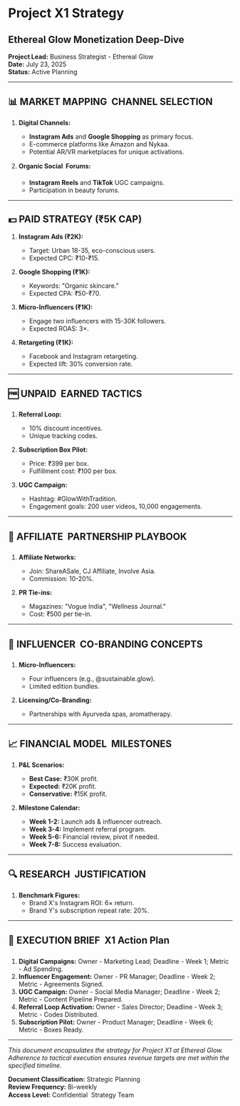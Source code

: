 # Project X1 Strategy
## Ethereal Glow Monetization Deep-Dive

**Project Lead:** Business Strategist - Ethereal Glow  
**Date:** July 23, 2025  
**Status:** Active Planning

---

## 📊 **MARKET MAPPING  CHANNEL SELECTION**

1. **Digital Channels:**  
   - **Instagram Ads** and **Google Shopping** as primary focus.
   - E-commerce platforms like Amazon and Nykaa.
   - Potential AR/VR marketplaces for unique activations.
  
2. **Organic Social  Forums:**
   - **Instagram Reels** and **TikTok** UGC campaigns.
   - Participation in beauty forums.
 
---

## 💵 **PAID STRATEGY (₹5K CAP)**

1. **Instagram Ads (₹2K):**
   - Target: Urban 18-35, eco-conscious users.
   - Expected CPC: ₹10-₹15.

2. **Google Shopping (₹1K):**
   - Keywords: "Organic skincare."
   - Expected CPA: ₹50-₹70.

3. **Micro-Influencers (₹1K):**
   - Engage two influencers with 15-30K followers.
   - Expected ROAS: 3×.

4. **Retargeting (₹1K):**
   - Facebook and Instagram retargeting.
   - Expected lift: 30% conversion rate.

---

## 🆓 **UNPAID  EARNED TACTICS**

1. **Referral Loop:**
   - 10% discount incentives.
   - Unique tracking codes.

2. **Subscription Box Pilot:**
   - Price: ₹399 per box.
   - Fulfillment cost: ₹100 per box.

3. **UGC Campaign:**
   - Hashtag: #GlowWithTradition.
   - Engagement goals: 200 user videos, 10,000 engagements.

---

## 🤝 **AFFILIATE  PARTNERSHIP PLAYBOOK**

1. **Affiliate Networks:**
   - Join: ShareASale, CJ Affiliate, Involve Asia.
   - Commission: 10-20%.

2. **PR Tie-ins:**
   - Magazines: "Vogue India", "Wellness Journal."
   - Cost: ₹500 per tie-in.

---

## 🌟 **INFLUENCER  CO-BRANDING CONCEPTS**

1. **Micro-Influencers:**
   - Four influencers (e.g., @sustainable.glow).
   - Limited edition bundles.

2. **Licensing/Co-Branding:**
   - Partnerships with Ayurveda spas, aromatherapy.

---

## 📈 **FINANCIAL MODEL  MILESTONES**

1. **P&L Scenarios:**
   - **Best Case:** ₹30K profit.
   - **Expected:** ₹20K profit.
   - **Conservative:** ₹15K profit.

2. **Milestone Calendar:**
   - **Week 1-2:** Launch ads & influencer outreach.
   - **Week 3-4:** Implement referral program.
   - **Week 5-6:** Financial review, pivot if needed.
   - **Week 7-8:** Success evaluation.

---

## 🔍 **RESEARCH  JUSTIFICATION**

1. **Benchmark Figures:**
   - Brand X's Instagram ROI: 6× return.
   - Brand Y's subscription repeat rate: 20%.

---

## 🚀 **EXECUTION BRIEF  X1 Action Plan**

1. **Digital Campaigns:** Owner - Marketing Lead; Deadline - Week 1; Metric - Ad Spending.
2. **Influencer Engagement:** Owner - PR Manager; Deadline - Week 2; Metric - Agreements Signed.
3. **UGC Campaign:** Owner - Social Media Manager; Deadline - Week 2; Metric - Content Pipeline Prepared.
4. **Referral Loop Activation:** Owner - Sales Director; Deadline - Week 3; Metric - Codes Distributed.
5. **Subscription Pilot:** Owner - Product Manager; Deadline - Week 6; Metric - Boxes Ready.

---

*This document encapsulates the strategy for Project X1 at Ethereal Glow. Adherence to tactical execution ensures revenue targets are met within the specified timeline.*

**Document Classification:** Strategic Planning  
**Review Frequency:** Bi-weekly  
**Access Level:** Confidential  Strategy Team
